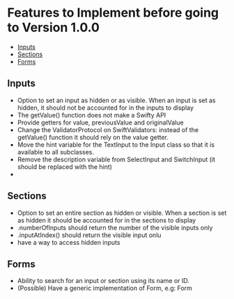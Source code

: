 # Features to Implement before going to Version 1.0.0

- [Inputs](#Inputs)
- [Sections](#Sections)
- [Forms](#forms)

## Inputs
- Option to set an input as hidden or as visible. When an input is set as hidden, it should not be accounted for in the inputs to display
- The getValue() function does not make a Swifty API
- Provide getters for value, previousValue and originalValue
- Change the ValidatorProtocol on SwiftValidators: instead of the getValue() function it should rely on the value getter.
- Move the hint variable for the TextInput to the Input class so that it is available to all subclasses.
- Remove the description variable from SelectInput and SwitchInput (it should be replaced with the hint)
- 

## Sections
- Option to set an entire section as hidden or visible. When a section is set as hidden it should be accounted for in the sections to display
- .numberOfInputs should return the number of the visible inputs only
- .inputAtIndex() should return the visible input onlu
- have a way to access hidden inputs

## Forms
- Ability to search for an input or section using its name or ID.
- (Possible) Have a generic implementation of Form, e.g: Form<T>
